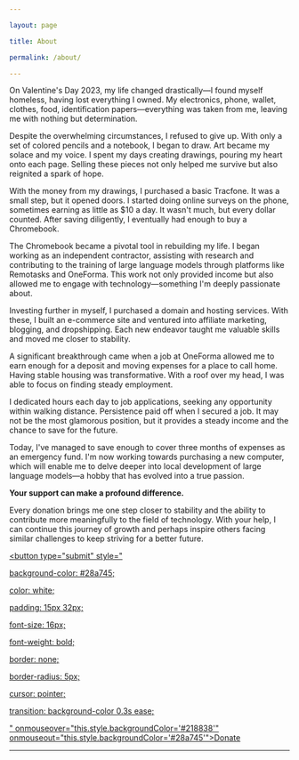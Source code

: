 ```yaml
---

layout: page

title: About

permalink: /about/

---
```


On Valentine's Day 2023, my life changed drastically—I found myself homeless, having lost everything I owned. My electronics, phone, wallet, clothes, food, identification papers—everything was taken from me, leaving me with nothing but determination.

Despite the overwhelming circumstances, I refused to give up. With only a set of colored pencils and a notebook, I began to draw. Art became my solace and my voice. I spent my days creating drawings, pouring my heart onto each page. Selling these pieces not only helped me survive but also reignited a spark of hope.

With the money from my drawings, I purchased a basic Tracfone. It was a small step, but it opened doors. I started doing online surveys on the phone, sometimes earning as little as $10 a day. It wasn't much, but every dollar counted. After saving diligently, I eventually had enough to buy a Chromebook.

The Chromebook became a pivotal tool in rebuilding my life. I began working as an independent contractor, assisting with research and contributing to the training of large language models through platforms like Remotasks and OneForma. This work not only provided income but also allowed me to engage with technology—something I'm deeply passionate about.

Investing further in myself, I purchased a domain and hosting services. With these, I built an e-commerce site and ventured into affiliate marketing, blogging, and dropshipping. Each new endeavor taught me valuable skills and moved me closer to stability.

A significant breakthrough came when a job at OneForma allowed me to earn enough for a deposit and moving expenses for a place to call home. Having stable housing was transformative. With a roof over my head, I was able to focus on finding steady employment.

I dedicated hours each day to job applications, seeking any opportunity within walking distance. Persistence paid off when I secured a job. It may not be the most glamorous position, but it provides a steady income and the chance to save for the future.

Today, I've managed to save enough to cover three months of expenses as an emergency fund. I'm now working towards purchasing a new computer, which will enable me to delve deeper into local development of large language models—a hobby that has evolved into a true passion.

**Your support can make a profound difference.**

Every donation brings me one step closer to stability and the ability to contribute more meaningfully to the field of technology. With your help, I can continue this journey of growth and perhaps inspire others facing similar challenges to keep striving for a better future.

<a href="https://donate.stripe.com/3csaHr2xh1xLaek000">

<button type="submit" style="

background-color: #28a745;

color: white;

padding: 15px 32px;

font-size: 16px;

font-weight: bold;

border: none;

border-radius: 5px;

cursor: pointer;

transition: background-color 0.3s ease;

" onmouseover="this.style.backgroundColor='#218838'" onmouseout="this.style.backgroundColor='#28a745'">Donate</button>

</a>

---